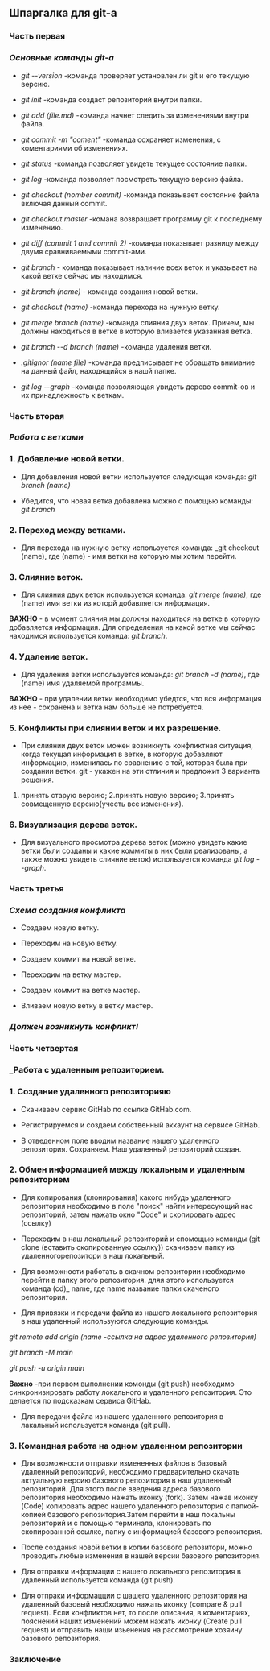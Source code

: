 ## Шпаргалка для git-а

###  Часть первая

### *Основные команды git-а*

* _git --version_ -команда проверяет установлен ли git и его текущую версию.

* _git init_ -команда создаст репозиторий внутри папки.

* _git add (file.md)_ -команда начнет следить за изменениями внутри файла.

* _git commit -m "coment"_ -команда сохраняет изменения, с коментариями об изменениях.

* _git status_ -команда позволяет увидеть  текущее состояние папки.

* _git log_ -команда позволяет посмотреть текущую версию файла.

* _git checkout  (nomber commit)_ -команда показывает состояние файла включая данный commit.

* _git cheсkout master_ -комана возвращает программу git к последнему изменению.

* _git diff (commit 1 and commit 2)_ -команда показывает разницу между двумя сравниваемыми commit-ами.

* _git branch_ - команда показывает наличие всех веток и указывает на какой ветке сейчас мы находимся.

* _git branch (name)_ - команда создания новой ветки.

* _git checkout (name)_ -команда перехода на нужную ветку.

* _git merge branch (name)_ -команда слияния двух веток. Причем, мы должны находиться в ветке в которую вливается указанная ветка.

* _git branch --d branch (name)_ -команда удаления ветки.

* _.gitignor (name file)_ -команда предписывает не обращать внимание на данный файл, находящийся в нашй папке.

* _git log --graph_ -команда позволяющая увидеть дерево commit-ов и их принадлежность к веткам.


### Часть вторая

### _Работа с ветками_

### 1. Добавление новой ветки.

* Для добавления новой ветки используется следующая команда:
_git branch (name)_

* Убедится, что новая ветка добавлена можно с помощью команды: _git branch_

### 2. Переход между ветками.

* Для перехода на нужную ветку используется команда: _git checkout (name), где (name) - имя ветки на которую мы хотим перейти.

### 3. Слияние веток.

* Для слияния двух веток используется команда: _git merge (name)_, где (name) имя ветки из которй добавляется информация.

**ВАЖНО** - в момент слияния мы должны находиться на ветке в которую добавляется информация. Для определения на какой ветке мы сейчас находимся используется команда: _git branch_.

### 4. Удаление веток.

* Для удаления ветки используется команда: _git branch -d (name)_, где (name) имя удаляемой программы.

**ВАЖНО** - при удалении ветки необходимо убедтся, что вся информация из нее - сохранена и ветка нам больше не потребуется.

### 5. Конфликты при слиянии веток и их разрешение.

* При слиянии двух веток можен возникнуть конфликтная ситуация, когда текущая информация в ветке, в которую добавляют информацию, изменилась по сравнению с той, которая была при создании ветки. git - укажен на эти отличия и предложит 3 варианта решения.

1. принять старую версию;
2.принять новую версию;
3.принять совмещенную версию(учесть все изменения).

### 6. Визуализация дерева веток.

* Для визуального просмотра дерева веток (можно увидеть какие ветки были созданы и какие коммиты в них были реализованы, а также можно увидеть слияние веток) используется команда _git log --graph_.


### Часть третья

### _Схема создания конфликта_

* Создаем новую ветку.

* Переходим на новую ветку.

* Создаем коммит на новой ветке.

* Переходим на ветку мастер.

* Создаем коммит на ветке мастер.

* Вливаем новую ветку в ветку мастер.

### _Должен возникнуть конфликт!_

### Часть четвертая

### _Работа с удаленным репозиторием.


### 1. Создание удаленного репозиторияю

* Скачиваем сервис GitHab по ссылке GitHab.com.

* Регистрируемся и создаем собственный аккаунт на сервисе GitHab.

* В отведенном поле вводим название нашего удаленного репозитория.
Сохраняем. Наш удаленный репозиторий создан.

### 2. Обмен информацией между локальным и удаленным репозиторием

* Для копирования (клонирования) какого нибудь удаленного репозитория необходимо в поле "поиск" найти интересующий нас репозиторий, затем нажать окно "Code" и скопировать адрес (ссылку)

* Переходим в наш локальный репозиторий и спомощью команды (git clone (вставить скопированную ссылку)) скачиваем папку из удаленногорепозитори в наш локальный.

* Для возможности работать в скачном репозитории необходимо перейти в папку этого репозитория. дляя этого используется команда (cd)_ name, где name название папки скаченого репозитория.

* Для привязки и передачи файла из нашего локального репозитория в наш удаленный используются следующие команды.

_git remote add origin (name -ссылка на адрес удаленного репозитория)_

_git branch -M main_

_git push -u origin main_

**Важно** -при первом выполнении комонды (git push) необходимо синхронизировать работу локального и удаленного репозитория. Это делается по подсказкам сервиса GitHab.

* Для передачи файла из нашего удаленного репозитория в лакальный используется команда (git pull).

### 3. Командная работа на одном удаленном репозитории

* Для возможности отправки измененных файлов в базовый удаленный репозиторий, необходимо предварительно скачать актуальную версию базового репозитория в наш удаленный репозиторий. Для этого после введения адреса базового репозитория необходимо нажать иконку (fork). Затем нажав иконку (Codе) копировать  адрес нашего удаленного репозитория с папкой-копией базового репозитория.Затем перейти в наш локальны репозиторий и с помощью терминала, клонировать по скопированной ссылке, папку с информацией базового репозитория.

* После создания новой ветки в копии базового репозитори, можно проводить любые изменения в нашей версии базового репозитория.

* Для отправки  информации с нашего локального репозитория в удаленный используется команда (git push).

* Для отпраки информацции с шашего удаленного репозитория на удаленный базовый необходимо нажать иконку (compare & pull request). Если конфликтов нет, то после описания, в коментариях, пояснений наших изменений можем нажать иконку (Create pull request) и отправить наши изьенения на рассмотрение хозяину базового репозитория.

### Заключение
